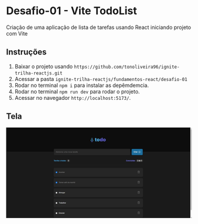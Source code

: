 # Desafio-01 - Vite TodoList

Criação de uma aplicação de lista de tarefas usando React iniciando projeto com Vite

## Instruções

1. Baixar o projeto usando `https://github.com/tonoliveira96/ignite-trilha-reactjs.git`
2. Acessar a pasta `ignite-trilha-reactjs/fundamentos-react/desafio-01`
2. Rodar no terminal `npm i` para instalar as depêmdemcia.
4. Rodar no terminal `npm run dev` para rodar o projeto.
5. Acessar no navegador `http://localhost:5173/`.


## Tela
![](./assets/reactjs-2022-desafio-01.png)